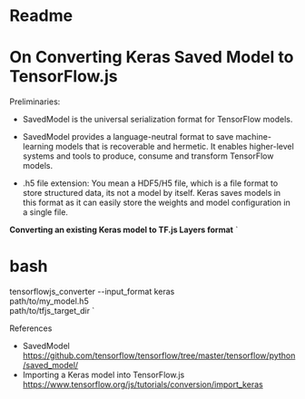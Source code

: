 # Readme

# On Converting Keras Saved Model to TensorFlow.js

Preliminaries:

- SavedModel is the universal serialization format for TensorFlow models.

- SavedModel provides a language-neutral format to save machine-learning models that is recoverable and hermetic. It enables higher-level systems and tools to produce, consume and transform TensorFlow models.
- .h5 file extension: You mean a HDF5/H5 file, which is a file format to store structured data, its not a model by itself. Keras saves models in this format as it can easily store the weights and model configuration in a single file.

**Converting an existing Keras model to TF.js Layers format**
`
# bash

tensorflowjs_converter --input_format keras \
                       path/to/my_model.h5 \
                       path/to/tfjs_target_dir
`

References

* SavedModel https://github.com/tensorflow/tensorflow/tree/master/tensorflow/python/saved_model/
* Importing a Keras model into TensorFlow.js https://www.tensorflow.org/js/tutorials/conversion/import_keras
